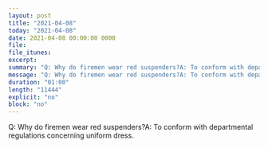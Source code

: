 ```yaml
---
layout: post
title: "2021-04-08"
today: "2021-04-08"
date: 2021-04-08 00:00:00 0000
file:
file_itunes:
excerpt:
summary: "Q: Why do firemen wear red suspenders?A: To conform with departmental regulations concerning uniform dress."
message: "Q: Why do firemen wear red suspenders?A: To conform with departmental regulations concerning uniform dress."
duration: "01:00"
length: "11444"
explicit: "no"
block: "no"
---
```

Q: Why do firemen wear red suspenders?A: To conform with departmental regulations concerning uniform dress.

